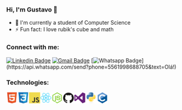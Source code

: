 ### Hi, I'm Gustavo 👋

- 🌱 I'm currently a student of Computer Science
- ⚡ Fun fact: I love rubik's cube and math

### Connect with me:

[![Linkedin Badge](https://img.shields.io/badge/-LinkedIn-blue?style=flat-square&logo=Linkedin&logoColor=white&link=https://www.linkedin.com/in/gustavo-cunha-lacerda-6aa8b81b7/)](https://www.linkedin.com/in/gustavo-cunha-lacerda-6aa8b81b7/)
[![Gmail Badge](https://img.shields.io/badge/-Gmail-c14438?style=flat-square&logo=Gmail&logoColor=white&link=mailto:gustavocunhalacerda@gmail.com)](mailto:gustavocunhalacerda@gmail.com)
[![Whatsapp Badge](https://img.shields.io/badge/-Whatsapp-4CA143?style=flat-square&labelColor=4CA143&logo=whatsapp&logoColor=white&link=https://api.whatsapp.com/send?phone=5561998688705&text=Olá!)](https://api.whatsapp.com/send?phone=5561998688705&text=Olá!)


### Technologies:
<img align="left" src="https://github.com/devicons/devicon/blob/master/icons/html5/html5-original.svg" width="30" />
<img align="left" src="https://github.com/devicons/devicon/blob/master/icons/css3/css3-original.svg" width="30" />
<img align="left" src="https://github.com/devicons/devicon/blob/master/icons/javascript/javascript-original.svg" width="30" />
<img align="left" src="https://github.com/devicons/devicon/blob/master/icons/react/react-original.svg" width="30" />
<img align="left" src="https://github.com/devicons/devicon/blob/master/icons/nodejs/nodejs-original.svg" width="30" />
<img align="left" src="https://github.com/devicons/devicon/blob/master/icons/github/github-original.svg" width="30" />
<img align="left" src="https://github.com/devicons/devicon/blob/master/icons/visualstudio/visualstudio-plain.svg" width="30" />
<img align="left" src="https://github.com/devicons/devicon/blob/master/icons/python/python-original.svg" width="30" />
<img align="left" src="https://github.com/devicons/devicon/blob/master/icons/c/c-original.svg" width="30" />
